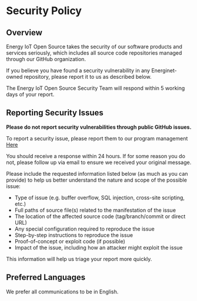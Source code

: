 # Security Policy

## Overview

Energy IoT Open Source takes the security of our software products and services seriously, which includes all source code repositories managed through our GitHub organization.

If you believe you have found a security vulnerability in any Energinet-owned repository, please report it to us as described below.

The Energy IoT Open Source Security Team will respond within 5 working days of your report.

## Reporting Security Issues

**Please do not report security vulnerabilities through public GitHub issues.**

To report a security issue, please report them to our program management [Here](mailto:security@eiot.energy)

You should receive a response within 24 hours. If for some reason you do not, please follow up via email to ensure we received your original message.

Please include the requested information listed below (as much as you can provide) to help us better understand the nature and scope of the possible issue:

* Type of issue (e.g. buffer overflow, SQL injection, cross-site scripting, etc.)
* Full paths of source file(s) related to the manifestation of the issue
* The location of the affected source code (tag/branch/commit or direct URL)
* Any special configuration required to reproduce the issue
* Step-by-step instructions to reproduce the issue
* Proof-of-concept or exploit code (if possible)
* Impact of the issue, including how an attacker might exploit the issue

This information will help us triage your report more quickly.

## Preferred Languages

We prefer all communications to be in English.
